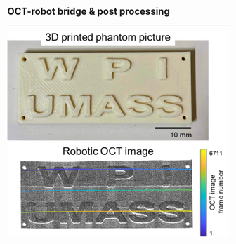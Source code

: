 ## OCT-robot bridge & post processing
---


![OCT scan on printed phantom](generated/wpi_umass_oct.png)